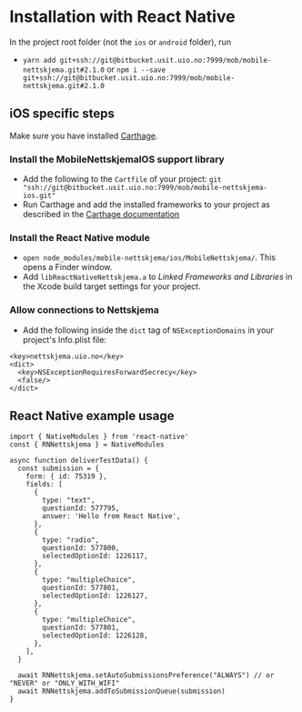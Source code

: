 # Installation with React Native

In the project root folder (not the `ios` or `android` folder), run

* `yarn add git+ssh://git@bitbucket.usit.uio.no:7999/mob/mobile-nettskjema.git#2.1.0` or
`npm i --save git+ssh://git@bitbucket.usit.uio.no:7999/mob/mobile-nettskjema.git#2.1.0`

## iOS specific steps

Make sure you have installed [Carthage](https://github.com/Carthage/Carthage).

### Install the MobileNettskjemaIOS support library
* Add the following to the `Cartfile` of your project: `git "ssh://git@bitbucket.usit.uio.no:7999/mob/mobile-nettskjema-ios.git"`
* Run Carthage and add the installed frameworks to your project as described in the [Carthage documentation](https://github.com/Carthage/Carthage#if-youre-building-for-ios-tvos-or-watchos)

### Install the React Native module
* `open node_modules/mobile-nettskjema/ios/MobileNettskjema/`. This opens a Finder window.
* Add `libReactNativeNettskjema.a` to *Linked Frameworks and Libraries* in the Xcode build target settings for your project.

### Allow connections to Nettskjema
* Add the following inside the `dict` tag of `NSExceptionDomains` in your project's Info.plist file:

```
<key>nettskjema.uio.no</key>
<dict>
  <key>NSExceptionRequiresForwardSecrecy</key>
  <false/>
</dict>
```

## React Native example usage

```
import { NativeModules } from 'react-native'
const { RNNettskjema } = NativeModules

async function deliverTestData() {
  const submission = {
    form: { id: 75319 },
    fields: [
      {
        type: "text",
        questionId: 577795,
        answer: 'Hello from React Native',
      },
      {
        type: "radio",
        questionId: 577800,
        selectedOptionId: 1226117,
      },
      {
        type: "multipleChoice",
        questionId: 577801,
        selectedOptionId: 1226127,
      },
      {
        type: "multipleChoice",
        questionId: 577801,
        selectedOptionId: 1226128,
      },
    ],
  }

  await RNNettskjema.setAutoSubmissionsPreference("ALWAYS") // or "NEVER" or "ONLY_WITH_WIFI"
  await RNNettskjema.addToSubmissionQueue(submission)
}

```
